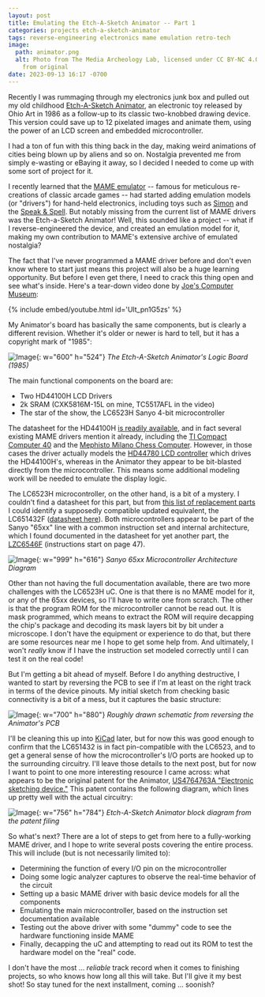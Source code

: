 ```yaml
---
layout: post
title: Emulating the Etch-A-Sketch Animator -- Part 1
categories: projects etch-a-sketch-animator
tags: reverse-engineering electronics mame emulation retro-tech
image:
  path: animator.png
  alt: Photo from The Media Archeology Lab, licensed under CC BY-NC 4.0 / Cropped
    from original
date: 2023-09-13 16:17 -0700
---
```

Recently I was rummaging through my electronics junk box and pulled out my old childhood
[Etch-A-Sketch Animator](https://toytales.ca/the-etch-a-sketch-animator-from-ohio-art-1986/), 
an electronic toy released by Ohio Art in 1986 as a follow-up to its classic two-knobbed
drawing device. This version could save up to 12 pixelated images and animate them,
using the power of an LCD screen and embedded microcontroller.

I had a ton of fun with this thing back in the day, making weird animations of cities
being blown up by aliens and so on. Nostalgia prevented me from simply e-wasting or eBaying
it away, so I decided I needed to come up with some sort of project for it.

I recently learned that the [MAME emulator](https://www.mamedev.org/) --
famous for meticulous re-creations of classic arcade games -- had started adding
emulation models (or "drivers") for hand-held electronics, including toys such as
[Simon](http://adb.arcadeitalia.net/dettaglio_mame.php?game_name=simon) and the
[Speak & Spell](http://adb.arcadeitalia.net/dettaglio_mame.php?game_name=snspellb&search_id).
But notably missing from the current list of MAME drivers was the Etch-a-Sketch Animator! 
Well, this sounded like a project -- what if I reverse-engineered the device, and 
created an emulation model for it, making my own contribution to MAME's extensive
archive of emulated nostalgia?

The fact that I've never programmed a MAME driver before and don't even know where
to start just means this project will also be a huge learning opportunity. But
before I even get there, I need to crack this thing open and see what's inside. 
Here's a tear-down video done by
[Joe's Computer Museum](https://www.youtube.com/@JoesComputerMuseum):

{% include embed/youtube.html id='Ult_pn1G5zs' %}

My Animator's board has basically the same components, but is clearly a different
revision. Whether it's older or newer is hard to tell, but it has a copyright mark of "1985":

![Image](animator_board.jpg){: w="600" h="524"}
_The Etch-A-Sketch Animator's Logic Board (1985)_

The main functional components on the board are:
- Two HD44100H LCD Drivers
- 2k SRAM (CXK5816M-15L on mine, TC5517AFL in the video)
- The star of the show, the LC6523H Sanyo 4-bit microcontroller

The datasheet for the HD44100H [is readily available](/assets/HD4-4100H.pdf),
and in fact several existing MAME drivers mention it already, including the
[TI Compact Computer 40](http://adb.arcadeitalia.net/dettaglio_mame.php?game_name=cc40)
and the [Mephisto Milano Chess Computer](http://adb.arcadeitalia.net/dettaglio_mame.php?game_name=milano). 
However, in those cases the driver actually models the 
[HD44780 LCD controller](https://en.wikipedia.org/wiki/Hitachi_HD44780_LCD_controller)
which drives the HD44100H's, whereas in the Animator they appear 
to be bit-blasted directly from the microcontroller. This means some additional modeling work
will be needed to emulate the display logic.

The LC6523H microcontroller, on the other hand, is a bit of a mystery. I couldn't find a datasheet for this part,
but from [this list of replacement parts](/assets/DSA00353305.pdf) I could identify a supposedly compatible
updated equivalent, the LC651432F ([datasheet here](/assets/LC651432N.PDF)). Both microcontrollers appear to
be part of the Sanyo "65xx" line with a common instruction set and internal architecture, which I found documented 
in the datasheet for yet another part, the [LZC6546F](/assets/LC6543N.PDF) (instructions start on page 47).

![Image](65xx_architecture.jpg){: w="999" h="616"}
_Sanyo 65xx Microcontroller Architecture Diagram_

Other than not having the full documentation available, there are two more challenges with
the LC6523H uC. One is that there is no MAME model for it, or any of the 65xx devices, so I'll have
to write one from scratch. The other is that the program ROM for the microcontroller cannot
be read out. It is mask programmed, which means to extract the ROM will
require decapping the chip's package and decoding its mask layers bit by bit under a 
microscope. I don't have the equipment or experience to do that, but there are some resources
near me I hope to get some help from. And ultimately, I won't _really_ know if I have the instruction
set modeled correctly until I can test it on the real code! 

But I'm getting a bit ahead of myself. Before I do anything destructive, I wanted to start by reversing the
PCB to see if I'm at least on the right track in terms of the device pinouts. My initial sketch from
checking basic connectivity is a bit of a mess, but it captures the basic structure:

![Image](animator_schematic.jpg){: w="700" h="880"}
_Roughly drawn schematic from reversing the Animator's PCB_

I'll be cleaning this up into [KiCad](https://www.kicad.org/) later, but for now this was good
enough to confirm that the LC651432 is in fact pin-compatible with the LC6523, and to get a general sense 
of how the microcontroller's I/O ports are hooked up to the surrounding circuitry. I'll leave those
details to the next post, but for now I want to point to one more interesting resource I came
across: what appears to be the original patent for the
Animator, [US4764763A "Electronic sketching device."](https://patents.google.com/patent/US4764763A/en)
This patent contains the following diagram, which lines up pretty well with the actual circuitry:

![Image](animator_patent_diagram.jpg){: w="756" h="784"}
_Etch-A-Sketch Animator block diagram from the patent filing_

So what's next? There are a lot of steps to get from here to a fully-working MAME driver,
and I hope to write several posts covering the entire process. This will include (but
is not necessarily limited to):
- Determining the function of every I/O pin on the microcontroller
- Doing some logic analyzer captures to observe the real-time behavior of the circuit
- Setting up a basic MAME driver with basic device models for all the components
- Emulating the main microcontroller, based on the instruction set documentation available
- Testing out the above driver with some "dummy" code to see the hardware functioning inside MAME
- Finally, decapping the uC and attempting to read out its ROM to test the hardware model on the "real" code.

I don't have the most ... _reliable_ track record when it comes to finishing projects, so who
knows how long all this will take. But I'll give it my best shot! So stay tuned for the next installment,
coming ... soonish?

